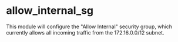 # allow_internal_sg

This module will configure the "Allow Internal" security group, which currently allows all incoming traffic from the 172.16.0.0/12 subnet.